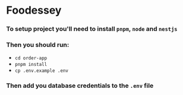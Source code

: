 # Foodessey

### To setup project you'll need to install `pnpm`, `node` and `nestjs`

### Then you should run: 
- `cd order-app`
- `pnpm install`
- `cp .env.example .env`
### Then add you database credentials to the `.env` file              